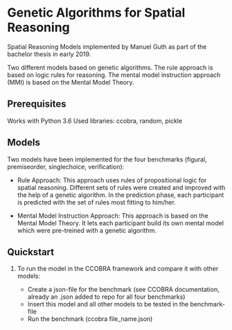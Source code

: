 Genetic Algorithms for Spatial Reasoning 
=======

Spatial Reasoning Models implemented by Manuel Guth as part of the bachelor thesis in early 2019.

Two different models based on genetic algorithms.
The rule approach is based on logic rules for reasoning.
The mental model instruction approach (MMI) is based on the Mental Model Theory.

## Prerequisites

Works with Python 3.6
Used libraries: ccobra, random, pickle

## Models

Two models have been implemented for the four benchmarks (figural, premiseorder, singlechoice, verification):

- Rule Approach: This approach uses rules of propositional logic for spatial reasoning. Different sets of rules were created and improved with the help of a genetic algorithm. In the prediction phase, each participant is predicted with the set of rules most fitting to him/her.

- Mental Model Instruction Approach: This approach is based on the Mental Model Theory. It lets each participant build its own mental model which were pre-treined with a genetic algorithm.

## Quickstart

1) To run the model in the CCOBRA framework and compare it with other models:

   - Create a json-file for the benchmark (see CCOBRA documentation, already an .json added to repo for all four benchmarks)
   - Insert this model and all other models to be tested in the benchmark-file
   - Run the benchmark (ccobra file_name.json)
